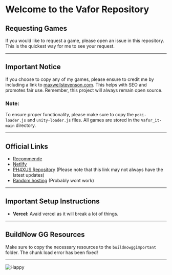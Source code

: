 # Welcome to the Vafor Repository

## Requesting Games
If you would like to request a game, please open an issue in this repository. This is the quickest way for me to see your request.

---

## Important Notice
If you choose to copy any of my games, please ensure to credit me by including a link to [maxwellstevenson.com](https://maxwellstevenson.com). This helps with SEO and promotes fair use. Remember, this project will always remain open source.

### Note:
To ensure proper functionality, please make sure to copy the `poki-loader.js` and `unity-loader.js` files. All games are stored in the `Vafor_it-main` directory.

---

## Official Links
- [Recommende](https://maxwellstevenson.com)
- [Netlify](https://vafor.netlify.app)
- [PH4XUS Repository](https://ph4xus.github.io) (Please note that this link may not always have the latest updates)
- [Random hosting](v4forgithubio-gcnh5.kinsta.page) (Probably wont work)


---

## Important Setup Instructions
- **Vercel:** Avaid vercel as it will break a lot of things.


---

## BuildNow GG Resources
Make sure to copy the necessary resources to the `buildnowggimportant` folder. The chunk load error has been fixed!

---

![Happy](https://github.com/user-attachments/assets/825526be-76bc-44f4-92d5-42de752f6431)
